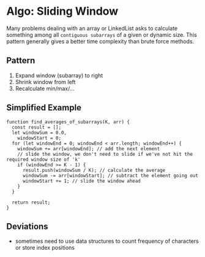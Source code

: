 # Algo: Sliding Window

Many problems dealing with an array or LinkedList asks to calculate something among all `contiguous subarrays` of a given or dynamic size. This pattern generally gives a better time complexity than brute force methods.

## Pattern
1. Expand window (subarray) to right
2. Shrink window from left
3. Recalculate min/max/...

## Simplified Example
```
function find_averages_of_subarrays(K, arr) {
  const result = [];
  let windowSum = 0.0,
    windowStart = 0;
  for (let windowEnd = 0; windowEnd < arr.length; windowEnd++) {
    windowSum += arr[windowEnd]; // add the next element
    // slide the window, we don't need to slide if we've not hit the required window size of 'k'
    if (windowEnd >= K - 1) {
      result.push(windowSum / K); // calculate the average
      windowSum -= arr[windowStart]; // subtract the element going out
      windowStart += 1; // slide the window ahead
    }
  }

  return result;
}
```

## Deviations
- sometimes need to use data structures to count frequency of characters or store index positions